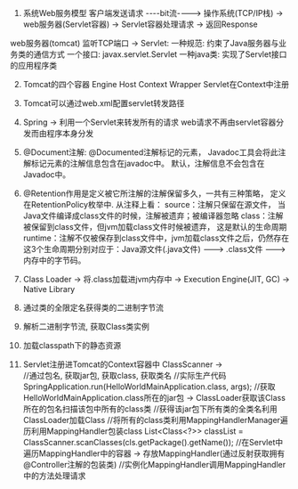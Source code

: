 1. 系统Web服务模型
客户端发送请求 ----bit流----> 操作系统(TCP/IP栈) 
-> web服务器(Servlet容器) -> Servlet容器处理请求
-> 返回Response

web服务器(tomcat) 监听TCP端口 -> 
Servlet: 
一种规范: 约束了Java服务器与业务类的通信方式
一个接口: javax.servlet.Servlet
一种java类: 实现了Servlet接口的应用程序类

2. Tomcat的四个容器 Engine Host Context Wrapper
Servlet在Context中注册

3. Tomcat可以通过web.xml配置servlet转发路径

4. Spring -> 利用一个Servlet来转发所有的请求
web请求不再由servlet容器分发而由程序本身分发

5. @Document注解: @Documented注解标记的元素，
Javadoc工具会将此注解标记元素的注解信息包含在javadoc中。
默认，注解信息不会包含在Javadoc中。

6. @Retention作用是定义被它所注解的注解保留多久，一共有三种策略，
定义在RetentionPolicy枚举中.
从注释上看：
source：注解只保留在源文件，
当Java文件编译成class文件的时候，注解被遗弃；被编译器忽略
class：注解被保留到class文件，但jvm加载class文件时候被遗弃，
这是默认的生命周期
runtime：注解不仅被保存到class文件中，jvm加载class文件之后，仍然存在
这3个生命周期分别对应于：Java源文件(.java文件) ---> 
.class文件 ---> 内存中的字节码。

7. Class Loader -> 将.class加载进jvm内存中 -> 
Execution Engine(JIT, GC) -> Native Library
1. 通过类的全限定名获得类的二进制字节流
2. 解析二进制字节流, 获取Class类实例
3. 加载classpath下的静态资源

8. Servlet注册进Tomcat的Context容器中
ClassScanner ->    
//通过包名, 获取jar包, 获取class, 获取类名
//实际生产代码 SpringApplication.run(HelloWorldMainApplication.class, args);
//获取HelloWorldMainApplication.class所在的jar包 -> ClassLoader获取该Class所在的包名扫描该包中所有的class类
//获得该jar包下所有类的全类名利用ClassLoader加载Class
//将所有的class类利用MappingHandlerManager遍历利用MappingHandler包装class
List<Class<?>> classList = ClassScanner.scanClasses(cls.getPackage().getName());
//在Servlet中遍历MappingHandler中的容器 -> 存放MappingHandler(通过反射获取拥有@Controller注解的包装类)
//实例化MappingHandler调用MappingHandler中的方法处理请求

